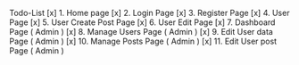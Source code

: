 Todo-List
[x] 1. Home page
[x] 2. Login Page
[x] 3. Register Page
[x] 4. User Page
[x] 5. User Create Post Page
[x] 6. User Edit Page
[x] 7. Dashboard Page ( Admin )
[x] 8. Manage Users Page ( Admin )
[x] 9. Edit User data Page ( Admin )
[x] 10. Manage Posts Page ( Admin )
[x] 11. Edit User post Page ( Admin )